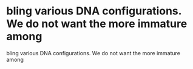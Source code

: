 # bling various DNA configurations. We do not want the more immature among

bling various DNA configurations. We do not want the more immature among
